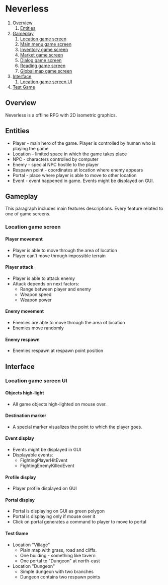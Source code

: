 # Neverless

1. [Overview](#overview)
   1. [Entities](#entities)
2. [Gameplay](#gameplay)
   1. [Location game screen](#location-game-screen)
   2. [Main menu game screen](#main-menu-game-screen)
   3. [Inventory game screen](#inventory-game-screen)
   4. [Market game screen](#market-game-screen)
   5. [Dialog game screen](#market-game-screen)
   6. [Reading game screen](#market-game-screen)
   7. [Global map game screen](#global-map-game-screen)
3. [Interface](#interface)
   1. [Location game screen UI](#location-game-screen-ui)
4. [Test Game](#test-game)   
   
## Overview

Neverless is a offline RPG with 2D isometric graphics.

## Entities
* Player - main hero of the game. Player is controlled by human who is playing the game
* Location - limited space in which the game takes place
* NPC - characters controlled by computer
* Enemy - special NPC hostile to the player
* Respawn point - coordinates at location where enemy appears
* Portal - place where player is able to move to other location
* Event - event happened in game. Events might be displayed on GUI.

## Gameplay

This paragraph includes main features descriptions. Every feature related to one of game screens.

### Location game screen

#### Player movement
* Player is able to move through the area of location
* Player can't move through impossible terrain

#### Player attack
* Player is able to attack enemy
* Attack depends on next factors:
  * Range between player and enemy
  * Weapon speed
  * Weapon power   

#### Enemy movement
* Enemies are able to move through the area of location
* Enemies move randomly

#### Enemy respawn
* Enemies respawn at respawn point position


## Interface

### Location game screen UI

#### Objects high-light
* All game objects high-lighted on mouse over.

#### Destination marker
* A special marker visualizes the point to which the player goes.

#### Event display
* Events might be displayed in GUI
* Displayable events:
  * FightingPlayerHitEvent
  * FightingEnemyKilledEvent
  
#### Profile display
* Player profile displayed on GUI

#### Portal display
* Portal is displaying on GUI as green polygon
* Portal is displaying only if mouse over it
* Click on portal generates a command to player to move to portal

#### Test Game
* Location "Village"
  * Plain map with grass, road and cliffs.
  * One building - something like tavern
  * One portal to "Dungeon" at north-east
* Location "Dungeon"
  * Simple dungeon with two branches
  * Dungeon contains two respawn points